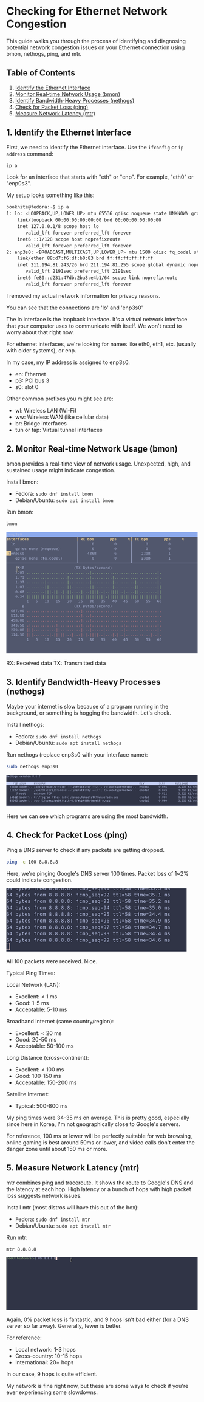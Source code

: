 # Checking for Ethernet Network Congestion

This guide walks you through the process of identifying and diagnosing potential network congestion issues on your Ethernet connection using bmon, nethogs, ping, and mtr.

## Table of Contents
1. [Identify the Ethernet Interface](#1-identify-the-ethernet-interface)
2. [Monitor Real-time Network Usage (bmon)](#2-monitor-real-time-network-usage-bmon)
3. [Identify Bandwidth-Heavy Processes (nethogs)](#3-identify-bandwidth-heavy-processes-nethogs)
4. [Check for Packet Loss (ping)](#4-check-for-packet-loss-ping)
5. [Measure Network Latency (mtr)](#5-measure-network-latency-mtr)

## 1. Identify the Ethernet Interface

First, we need to identify the Ethernet interface. Use the `ifconfig` or `ip address` command:

```bash
ip a
```

Look for an interface that starts with "eth" or "enp". For example, "eth0" or "enp0s3".

My setup looks something like this:

```bash
booknite@fedora:~$ ip a
1: lo: <LOOPBACK,UP,LOWER_UP> mtu 65536 qdisc noqueue state UNKNOWN group default qlen 1000
    link/loopback 00:00:00:00:00:00 brd 00:00:00:00:00:00
    inet 127.0.0.1/8 scope host lo
       valid_lft forever preferred_lft forever
    inet6 ::1/128 scope host noprefixroute 
       valid_lft forever preferred_lft forever
2: enp3s0: <BROADCAST,MULTICAST,UP,LOWER_UP> mtu 1500 qdisc fq_codel state UP group default qlen 1000
    link/ether 88:d7:f6:df:b0:83 brd ff:ff:ff:ff:ff:ff
    inet 211.194.81.243/26 brd 211.194.81.255 scope global dynamic noprefixroute enp3s0
       valid_lft 2191sec preferred_lft 2191sec
    inet6 fe80::d231:47db:2ba8:e4b1/64 scope link noprefixroute 
       valid_lft forever preferred_lft forever
```

I removed my actual network information for privacy reasons.

You can see that the connections are 'lo' and 'enp3s0'

The lo interface is the loopback interface. It's a virtual network interface that your computer uses to communicate with itself. We won't need to worry about that right now.

For ethernet interfaces, we're looking for names like eth0, eth1, etc. (usually with older systems), or enp.

In my case, my IP address is assigned to enp3s0.

- en: Ethernet
- p3: PCI bus 3
- s0: slot 0

Other common prefixes you might see are:

- wl: Wireless LAN (Wi-Fi)
- ww: Wireless WAN (like cellular data)
- br: Bridge interfaces
- tun or tap: Virtual tunnel interfaces

## 2. Monitor Real-time Network Usage (bmon)

bmon provides a real-time view of network usage. Unexpected, high, and sustained usage might indicate congestion.

Install bmon:
- Fedora: `sudo dnf install bmon`
- Debian/Ubuntu: `sudo apt install bmon`

Run bmon:
```bash
bmon
```

![bmon usage](bmon.gif)

RX: Received data
TX: Transmitted data

## 3. Identify Bandwidth-Heavy Processes (nethogs)

Maybe your internet is slow because of a program running in the background, or something is hogging the bandwidth. Let's check.

Install nethogs:
- Fedora: `sudo dnf install nethogs`
- Debian/Ubuntu: `sudo apt install nethogs`

Run nethogs (replace enp3s0 with your interface name):
```bash
sudo nethogs enp3s0
```

![nethogs usage](nethogs.gif)

Here we can see which programs are using the most bandwidth.

## 4. Check for Packet Loss (ping)

Ping a DNS server to check if any packets are getting dropped.

```bash
ping -c 100 8.8.8.8 
```

Here, we're pinging Google's DNS server 100 times. Packet loss of 1~2% could indicate congestion.

![ping test](ping.gif)

All 100 packets were received. Nice. 

Typical Ping Times:

Local Network (LAN):
- Excellent: < 1 ms
- Good: 1-5 ms
- Acceptable: 5-10 ms

Broadband Internet (same country/region):
- Excellent: < 20 ms
- Good: 20-50 ms
- Acceptable: 50-100 ms

Long Distance (cross-continent):
- Excellent: < 100 ms
- Good: 100-150 ms
- Acceptable: 150-200 ms

Satellite Internet:
- Typical: 500-800 ms

My ping times were 34-35 ms on average. This is pretty good, especially since here in Korea, I'm not geographically close to Google's servers.

For reference, 100 ms or lower will be perfectly suitable for web browsing, online gaming is best around 50ms or lower, and video calls don't enter the danger zone until about 150 ms or more.

## 5. Measure Network Latency (mtr)

mtr combines ping and traceroute. It shows the route to Google's DNS and the latency at each hop. High latency or a bunch of hops with high packet loss suggests network issues.

Install mtr (most distros will have this out of the box):
- Fedora: `sudo dnf install mtr`
- Debian/Ubuntu: `sudo apt install mtr`

Run mtr:
```bash
mtr 8.8.8.8
```

![mtr test](mtr.gif)

Again, 0% packet loss is fantastic, and 9 hops isn't bad either (for a DNS server so far away). Generally, fewer is better.

For reference:
- Local network:  1-3 hops
- Cross-country:  10-15 hops
- International:  20+ hops

In our case, 9 hops is quite efficient.

My network is fine right now, but these are some ways to check if you're ever experiencing some slowdowns.
